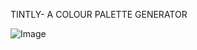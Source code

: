 TINTLY- A COLOUR PALETTE GENERATOR

![Image](https://github.com/user-attachments/assets/aa2ae5cc-77fb-4d09-9630-c214f16f58c9)
